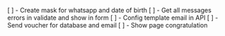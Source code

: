[ ] - Create mask for whatsapp and date of birth
[ ] - Get all messages errors in validate and show in form
[ ] - Config template email in API
[ ] - Send voucher for database and email
[ ] - Show page congratulation
